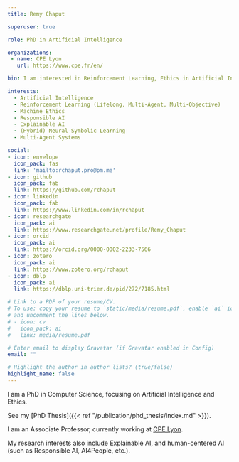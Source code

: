 ```yaml
---
title: Remy Chaput

superuser: true

role: PhD in Artificial Intelligence

organizations:
 - name: CPE Lyon
   url: https://www.cpe.fr/en/

bio: I am interested in Reinforcement Learning, Ethics in Artificial Intelligence (Responsible AI) and Explainable AI.

interests:
  - Artificial Intelligence
  - Reinforcement Learning (Lifelong, Multi-Agent, Multi-Objective)
  - Machine Ethics
  - Responsible AI
  - Explainable AI
  - (Hybrid) Neural-Symbolic Learning
  - Multi-Agent Systems

social:
- icon: envelope
  icon_pack: fas
  link: 'mailto:rchaput.pro@pm.me'
- icon: github
  icon_pack: fab
  link: https://github.com/rchaput
- icon: linkedin
  icon_pack: fab
  link: https://www.linkedin.com/in/rchaput
- icon: researchgate
  icon_pack: ai
  link: https://www.researchgate.net/profile/Remy_Chaput
- icon: orcid
  icon_pack: ai
  link: https://orcid.org/0000-0002-2233-7566
- icon: zotero
  icon_pack: ai
  link: https://www.zotero.org/rchaput
- icon: dblp
  icon_pack: ai
  link: https://dblp.uni-trier.de/pid/272/7185.html

# Link to a PDF of your resume/CV.
# To use: copy your resume to `static/media/resume.pdf`, enable `ai` icons in `params.toml`, 
# and uncomment the lines below.
# - icon: cv
#   icon_pack: ai
#   link: media/resume.pdf

# Enter email to display Gravatar (if Gravatar enabled in Config)
email: ""

# Highlight the author in author lists? (true/false)
highlight_name: false
---
```


I am a PhD in Computer Science, focusing on Artificial Intelligence and Ethics.

See my [PhD Thesis]({{< ref "/publication/phd_thesis/index.md" >}}).

I am an Associate Professor, currently working at [CPE Lyon](https://www.cpe.fr/en/).

My research interests also include Explainable AI, and human-centered AI
(such as Responsible AI, AI4People, etc.).
